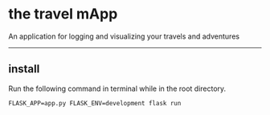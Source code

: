 # the travel mApp
An application for logging and visualizing your travels and adventures

---

## install
Run the following command in terminal while in the root directory.

`FLASK_APP=app.py FLASK_ENV=development flask run`

